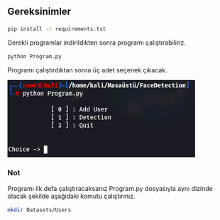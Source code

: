 ## Gereksinimler
```bash
pip install -r requirements.txt 
```
Gerekli programlar indirildikten sonra programı çalıştırabiliriz.
```bash
python Program.py
```
Programı çalıştırdıktan sonra üç adet seçenek çıkacak.
<p>
  <img src="https://github.com/Ibrahim-Ulusall/FaceDetection/blob/main/images/program.png"/>
</p>

### Not
Programı ilk defa çalıştıracaksanız
Program.py dosyasıyla aynı dizinde olacak şekilde
aşağıdaki komutu çalıştırınız.

```bash
mkdir Datasets/Users
```
